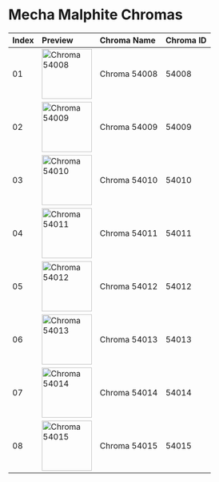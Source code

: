 # Mecha Malphite Chromas

| Index | Preview | Chroma Name | Chroma ID |
|:---|:---|:---|:---|
| 01 | <img src='https://raw.communitydragon.org/latest/plugins/rcp-be-lol-game-data/global/default/v1/champion-chroma-images/54/54008.png' alt='Chroma 54008' width='100'> | Chroma 54008 | 54008 |
| 02 | <img src='https://raw.communitydragon.org/latest/plugins/rcp-be-lol-game-data/global/default/v1/champion-chroma-images/54/54009.png' alt='Chroma 54009' width='100'> | Chroma 54009 | 54009 |
| 03 | <img src='https://raw.communitydragon.org/latest/plugins/rcp-be-lol-game-data/global/default/v1/champion-chroma-images/54/54010.png' alt='Chroma 54010' width='100'> | Chroma 54010 | 54010 |
| 04 | <img src='https://raw.communitydragon.org/latest/plugins/rcp-be-lol-game-data/global/default/v1/champion-chroma-images/54/54011.png' alt='Chroma 54011' width='100'> | Chroma 54011 | 54011 |
| 05 | <img src='https://raw.communitydragon.org/latest/plugins/rcp-be-lol-game-data/global/default/v1/champion-chroma-images/54/54012.png' alt='Chroma 54012' width='100'> | Chroma 54012 | 54012 |
| 06 | <img src='https://raw.communitydragon.org/latest/plugins/rcp-be-lol-game-data/global/default/v1/champion-chroma-images/54/54013.png' alt='Chroma 54013' width='100'> | Chroma 54013 | 54013 |
| 07 | <img src='https://raw.communitydragon.org/latest/plugins/rcp-be-lol-game-data/global/default/v1/champion-chroma-images/54/54014.png' alt='Chroma 54014' width='100'> | Chroma 54014 | 54014 |
| 08 | <img src='https://raw.communitydragon.org/latest/plugins/rcp-be-lol-game-data/global/default/v1/champion-chroma-images/54/54015.png' alt='Chroma 54015' width='100'> | Chroma 54015 | 54015 |
